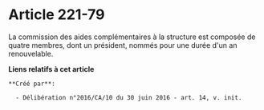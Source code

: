 # Article 221-79

La commission des aides complémentaires à la structure est composée de  quatre membres, dont un président, nommés pour une
durée d'un an  renouvelable.

**Liens relatifs à cet article**

	**Créé par**:

	  - Délibération n°2016/CA/10 du 30 juin 2016 - art. 14, v. init.
